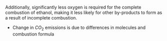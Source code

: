 Additionally, significantly less oxygen is required for the complete combustion of ethanol, making it less likely for other by-products to form as a result of incomplete combustion.



- Change in $CO_2$ emissions is due to differences in molecules and combustion formula
